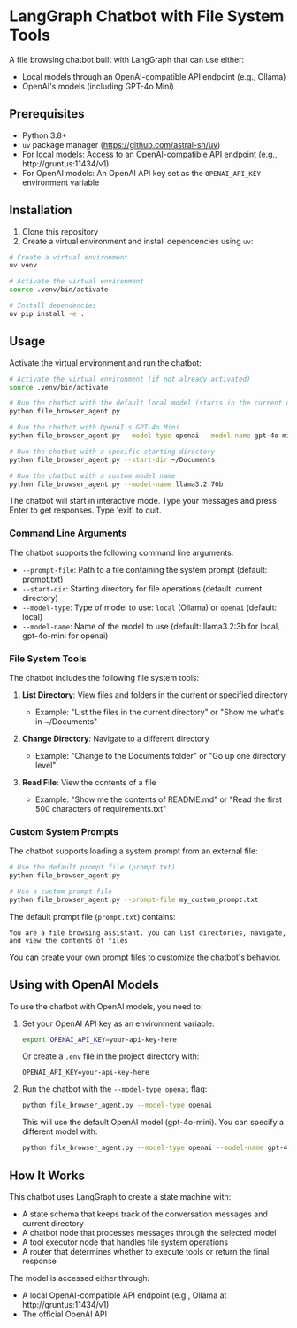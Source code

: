 # LangGraph Chatbot with File System Tools

A file browsing chatbot built with LangGraph that can use either:
- Local models through an OpenAI-compatible API endpoint (e.g., Ollama)
- OpenAI's models (including GPT-4o Mini)

## Prerequisites

- Python 3.8+
- `uv` package manager (https://github.com/astral-sh/uv)
- For local models: Access to an OpenAI-compatible API endpoint (e.g., http://gruntus:11434/v1)
- For OpenAI models: An OpenAI API key set as the `OPENAI_API_KEY` environment variable

## Installation

1. Clone this repository
2. Create a virtual environment and install dependencies using `uv`:

```bash
# Create a virtual environment
uv venv

# Activate the virtual environment
source .venv/bin/activate

# Install dependencies
uv pip install -e .
```

## Usage

Activate the virtual environment and run the chatbot:

```bash
# Activate the virtual environment (if not already activated)
source .venv/bin/activate

# Run the chatbot with the default local model (starts in the current directory)
python file_browser_agent.py

# Run the chatbot with OpenAI's GPT-4o Mini
python file_browser_agent.py --model-type openai --model-name gpt-4o-mini

# Run the chatbot with a specific starting directory
python file_browser_agent.py --start-dir ~/Documents

# Run the chatbot with a custom model name
python file_browser_agent.py --model-name llama3.2:70b
```

The chatbot will start in interactive mode. Type your messages and press Enter to get responses. Type 'exit' to quit.

### Command Line Arguments

The chatbot supports the following command line arguments:

- `--prompt-file`: Path to a file containing the system prompt (default: prompt.txt)
- `--start-dir`: Starting directory for file operations (default: current directory)
- `--model-type`: Type of model to use: `local` (Ollama) or `openai` (default: local)
- `--model-name`: Name of the model to use (default: llama3.2:3b for local, gpt-4o-mini for openai)

### File System Tools

The chatbot includes the following file system tools:

1. **List Directory**: View files and folders in the current or specified directory
   - Example: "List the files in the current directory" or "Show me what's in ~/Documents"

2. **Change Directory**: Navigate to a different directory
   - Example: "Change to the Documents folder" or "Go up one directory level"

3. **Read File**: View the contents of a file
   - Example: "Show me the contents of README.md" or "Read the first 500 characters of requirements.txt"

### Custom System Prompts

The chatbot supports loading a system prompt from an external file:

```bash
# Use the default prompt file (prompt.txt)
python file_browser_agent.py

# Use a custom prompt file
python file_browser_agent.py --prompt-file my_custom_prompt.txt
```

The default prompt file (`prompt.txt`) contains:
```
You are a file browsing assistant. you can list directories, navigate, and view the contents of files
```

You can create your own prompt files to customize the chatbot's behavior.

## Using with OpenAI Models

To use the chatbot with OpenAI models, you need to:

1. Set your OpenAI API key as an environment variable:
   ```bash
   export OPENAI_API_KEY=your-api-key-here
   ```
   
   Or create a `.env` file in the project directory with:
   ```
   OPENAI_API_KEY=your-api-key-here
   ```

2. Run the chatbot with the `--model-type openai` flag:
   ```bash
   python file_browser_agent.py --model-type openai
   ```
   
   This will use the default OpenAI model (gpt-4o-mini). You can specify a different model with:
   ```bash
   python file_browser_agent.py --model-type openai --model-name gpt-4
   ```

## How It Works

This chatbot uses LangGraph to create a state machine with:
- A state schema that keeps track of the conversation messages and current directory
- A chatbot node that processes messages through the selected model
- A tool executor node that handles file system operations
- A router that determines whether to execute tools or return the final response

The model is accessed either through:
- A local OpenAI-compatible API endpoint (e.g., Ollama at http://gruntus:11434/v1)
- The official OpenAI API
